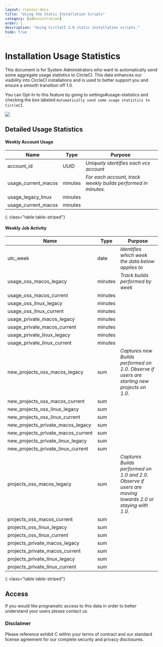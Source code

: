 ```yaml
---
layout: classic-docs
title: "Using the Static Installation Scripts"
category: [administration]
order: 1
description: "Using CircleCI 2.0 static installation scripts."
hide: true
---
```


# Installation Usage Statistics

This document is for System Administrators who want to automatically send some aggregate usage statistics to CircleCI.  This data enhances our visibility into CircleCI installations and is used to better support you and ensure a smooth transition off 1.0. 

You can Opt-In to this feature by going to settings#usage-statistics and checking the box labeled `Automatically send some usage statistics to CircleCI`.

![](./assets/img/docs/usage-statistics-setting.png)

## Detailed Usage Statistics

#### Weekly Account Usage

| **Name** | **Type**  | **Purpose** |
|  ------- | ------ | ------ |
| account_id | UUID	| _Uniquely identifies each vcs account_ | 
| usage_current_macos | minutes | _For each account, track weekly builds performed in minutes._ | 
| usage_legacy_linux | minutes |	 |  
| usage_current_macos | minutes |  | 
{: class="table table-striped"}

#### Weekly Job Activity
| **Name** | **Type**  | **Purpose** |
|  ------- | ------ | ------ |
| utc_week | date | 	_Identifies which week the data below applies to_ | 
| usage_oss_macos_legacy | 	minutes | 	_Track builds performed by week_ | 
| usage_oss_macos_current | 	minutes	  |  | 
| usage_oss_linux_legacy | 	minutes	  |  | 
| usage_oss_linux_current | 	minutes	  |  | 
| usage_private_macos_legacy | 	minutes	  |  | 
| usage_private_macos_current | 	minutes	  |  | 
| usage_private_linux_legacy | 	minutes	  |  | 
| usage_private_linux_current | 	minutes	  |  | 
| new_projects_oss_macos_legacy | 	sum	 | _Captures new Builds performed on 1.0. Observe if users are starting new projects on 1.0._ | 
| new_projects_oss_macos_current | 	sum	  |  | 
| new_projects_oss_linux_legacy | 	sum	  |  | 	 
| new_projects_oss_linux_current | 	sum	  |  | 	 
| new_projects_private_macos_legacy | 	sum	  |  | 	 
| new_projects_private_macos_current | 	sum	  |  |  
| new_projects_private_linux_legacy | 	sum	  |  |  
| new_projects_private_linux_current | 	sum	  |  |  
| projects_oss_macos_legacy | 	sum	  |  _Captures Builds performed on 1.0 and 2.0. Observe if users are moving towards 2.0 or staying with 1.0._ |
| projects_oss_macos_current | 	sum	  |  | 
| projects_oss_linux_legacy	 | 	sum	  |  | 
| projects_oss_linux_current | 	sum	  |  | 
| projects_private_macos_legacy | 	sum	  |  | 
| projects_private_macos_current | 	sum	  |  | 
| projects_private_linux_legacy | 	sum	  |  | 
| projects_private_linux_current | 	sum	  |  | 
{: class="table table-striped"}

## Access
If you would like programatic access to this data in order to better understand your users please contact us.

### Disclaimer

Please reference exhibit C within your terms of contract and our standard license agreement for our complete security and privacy disclosures.
